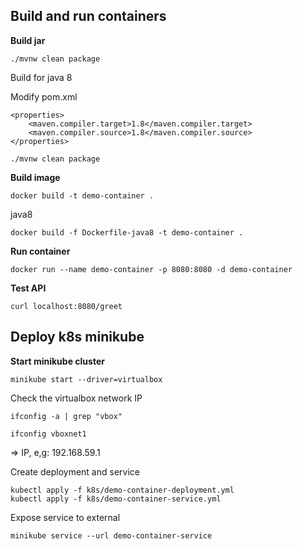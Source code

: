 ## Build and run containers

**Build jar**

`./mvnw clean package`

Build for java 8

Modify pom.xml

```properties
<properties>
    <maven.compiler.target>1.8</maven.compiler.target>
    <maven.compiler.source>1.8</maven.compiler.source>
</properties>
```

`./mvnw clean package`

**Build image**

`docker build -t demo-container .`

java8

`docker build -f Dockerfile-java8 -t demo-container .`

**Run container**

`docker run --name demo-container -p 8080:8080 -d demo-container`

**Test API**

`curl localhost:8080/greet`

## Deploy k8s minikube

**Start minikube cluster**

`minikube start --driver=virtualbox`

Check the virtualbox network IP

`ifconfig -a | grep "vbox"`

`ifconfig vboxnet1`

=> IP, e,g: 192.168.59.1

Create deployment and service

```shell
kubectl apply -f k8s/demo-container-deployment.yml
kubectl apply -f k8s/demo-container-service.yml
```

Expose service to external 

`minikube service --url demo-container-service`

